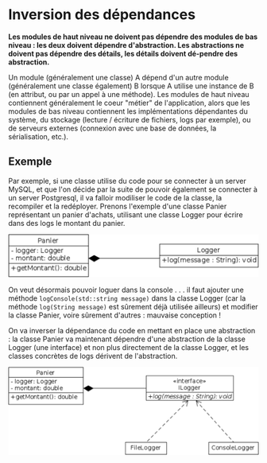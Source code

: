 # Inversion des dépendances

**Les modules de haut niveau ne doivent pas dépendre des modules de bas niveau : les deux doivent dépendre d'abstraction. Les abstractions ne doivent pas dépendre des détails, les détails doivent dé-pendre des abstraction.**

Un module (généralement une classe) A dépend d'un autre module (généralement une classe également) B lorsque A utilise une instance de B (en attribut, ou par un appel à une méthode).
Les modules de haut niveau contiennent généralement le coeur "métier" de l'application, alors que les modules de bas niveau contiennent les implémentations dépendantes du système, du stockage (lecture /
écriture de fichiers, logs par exemple), ou de serveurs externes (connexion avec une base de données, la sérialisation, etc.).

## Exemple

Par exemple, si une classe utilise du code pour se connecter à un server MySQL, et que l'on décide par la suite de pouvoir également se connecter à un server Postgresql, il va falloir modiliser le code de la classe,
la recompiler et la redéployer.
Prenons l'exemple d'une classe Panier représentant un panier d'achats, utilisant une classe Logger pour écrire dans des logs le montant du panier.

![Principe d'inversion des dépendances non respectés](img/solid_dependance_nok.png)

On veut désormais pouvoir loguer dans la console . . . il faut ajouter une méthode ```logConsole(std::string message)``` dans la classe Logger (car la méthode ```log(String message)``` est sûrement déjà utilisée ailleurs) et modifier la classe Panier, voire sûrement d'autres : mauvaise conception !

On va inverser la dépendance du code en mettant en place une abstraction
: la classe Panier va maintenant dépendre d'une abstraction de la classe Logger (une interface) et non plus directement de la classe Logger, et les classes concrètes de logs dérivent de l'abstraction.

![Principe d'inversion des dépendances non respectés](img/solid_dependance_ok.png)
